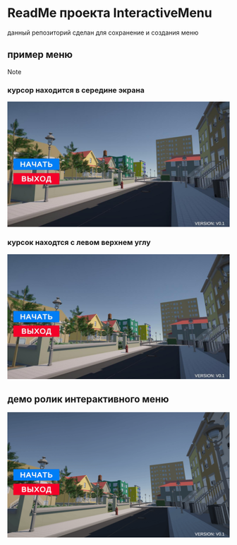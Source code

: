 # ReadMe проекта InteractiveMenu
данный репозиторий сделан для сохранение и создания меню</br>
## пример меню
> [!NOTE]
> ### курсор находится в середине экрана
> 
> ![картинка меню1](/Assets/Images/readMe/menu1.jpg)
> 
> ### курсок находтся с левом верхнем углу
> 
![картинка меню2](/Assets/Images/readMe/menu2.jpg)

## демо ролик интерактивного меню

![видео](/Assets/Images/readMe/Movie001.gif)
